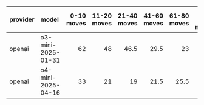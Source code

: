 | provider   | model              |   0-10 moves |   11-20 moves |   21-40 moves |   41-60 moves |   61-80 moves |   81-100 moves |
|:-----------|:-------------------|-------------:|--------------:|--------------:|--------------:|--------------:|---------------:|
| openai     | o3-mini-2025-01-31 |           62 |            48 |          46.5 |          29.5 |          23   |           12   |
| openai     | o4-mini-2025-04-16 |           33 |            21 |          19   |          21.5 |          25.5 |           28.5 |